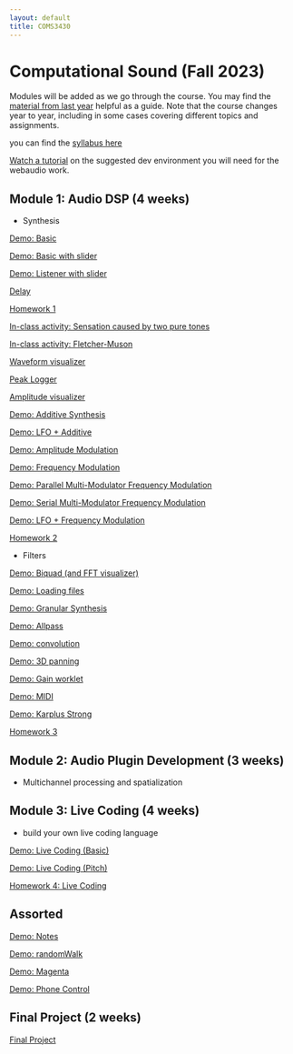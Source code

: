 ```yaml
---
layout: default
title: COMS3430
---
```

 
# Computational Sound (Fall 2023)


Modules will be added as we go through the course.
You may find the [material from last year](../fall2022) helpful as a guide.
Note that the course changes year to year, including in some cases covering different topics and assignments.

you can find the [syllabus here](./syllabus.pdf)

[Watch a tutorial](https://youtu.be/fzBOvsVxFKk) on the suggested dev environment you will need for the webaudio work.

## Module 1: Audio DSP (4 weeks)

- Synthesis 

[Demo: Basic](./basic)

[Demo: Basic with slider](./basic_slider)

[Demo: Listener with slider](./listener_slider)

[Delay](./delay)

[Homework 1](./Lab1)

[In-class activity: Sensation caused by two pure tones](./beatingDemo)

[In-class activity: Fletcher-Muson](./equalLoudness)

[Waveform visualizer](./wave_logger)

[Peak Logger](./peak_logger)

[Amplitude visualizer](https://stackoverflow.com/a/44360729/1609406)

[Demo: Additive Synthesis](./addititive)

[Demo: LFO + Additive](./lfoAddititve)

[Demo: Amplitude Modulation](./am)

[Demo: Frequency Modulation](./fm)

[Demo: Parallel Multi-Modulator Frequency Modulation](./parmmfm)

[Demo: Serial Multi-Modulator Frequency Modulation](./sermmfm)

[Demo: LFO + Frequency Modulation](./lfofm)

[Homework 2](./Lab2)

- Filters

[Demo: Biquad (and FFT visualizer)](./biquad)

[Demo: Loading files](./loadFile)

[Demo: Granular Synthesis](./granular)

[Demo: Allpass](./allpass) 

[Demo: convolution](./convolution)

[Demo: 3D panning](./3dpanning)

[Demo: Gain worklet](./gain_worklet)

[Demo: MIDI](./midi)

[Demo: Karplus Strong](./karplus_strong)

[Homework 3]()

## Module 2: Audio Plugin Development (3 weeks)

- Multichannel processing and spatialization

## Module 3: Live Coding (4 weeks) 

- build your own live coding language

[Demo: Live Coding (Basic)](./liveCodeBasic)

[Demo: Live Coding (Pitch)](./liveCodePitch)

[Homework 4: Live Coding](/Lab4.md)

## Assorted

[Demo: Notes](./notes)

[Demo: randomWalk](./randomWalk)

[Demo: Magenta](./magenta)

[Demo: Phone Control](./phonecontrol)


## Final Project (2 weeks)

[Final Project](./Final)
